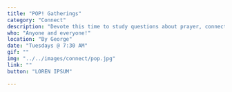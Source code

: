 ```yaml
---
title: "POP! Gatherings"
category: "Connect"
description: "Devote this time to study questions about prayer, connect and communicate with God, dig deep into the Word, expand our hearts to the world, and shower compassion for our sisters and brothers through our praying! "
who: "Anyone and everyone!"
location: "By George"
date: "Tuesdays @ 7:30 AM"
gif: ""
img: "../../images/connect/pop.jpg"
link: ""
button: "LOREN IPSUM"

---
```

